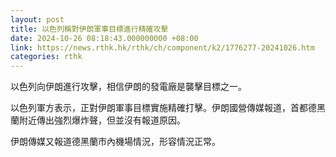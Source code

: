 ```yaml
---
layout: post
title: 以色列稱對伊朗軍事目標進行精確攻擊
date: 2024-10-26 08:18:43.000000000 +08:00
link: https://news.rthk.hk/rthk/ch/component/k2/1776277-20241026.htm
categories: rthk
---
```


以色列向伊朗進行攻擊，相信伊朗的發電廠是襲擊目標之一。

以色列軍方表示，正對伊朗軍事目標實施精確打擊。伊朗國營傳媒報道，首都德黑蘭附近傳出強烈爆炸聲，但並沒有報道原因。

伊朗傳媒又報道德黑蘭市內機場情況，形容情況正常。
